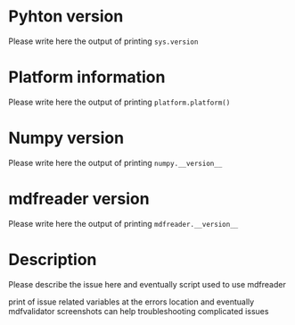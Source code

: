# Pyhton version 
Please write here the output of printing ``sys.version``

# Platform information
Please write here the output of printing ``platform.platform()``

# Numpy version
Please write here the output of printing ``numpy.__version__``

# mdfreader version
Please write here the output of printing ``mdfreader.__version__``

# Description
Please describe the issue here and eventually script used to use mdfreader

print of issue related variables at the errors location and eventually mdfvalidator screenshots can help troubleshooting complicated issues
